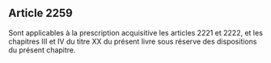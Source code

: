 Article 2259
----
Sont applicables à la prescription acquisitive les articles 2221 et 2222, et les
chapitres III et IV du titre XX du présent livre sous réserve des dispositions
du présent chapitre.
